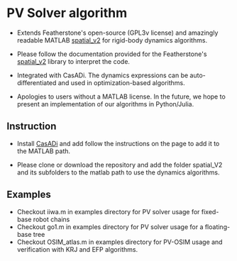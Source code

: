 # PV Solver algorithm


- Extends Featherstone's open-source (GPL3v license) and amazingly readable MATLAB [spatial_v2](https://royfeatherstone.org/spatial/v2/) for rigid-body dynamics algorithms.
 
- Please follow the documentation provided for the Featherstone's [spatial_v2](https://royfeatherstone.org/spatial/v2/) library to interpret the code.

-  Integrated with CasADi. The dynamics expressions can be auto-differentiated and used in optimization-based algorithms.

- Apologies to users without a MATLAB license. In the future, we hope to present an implementation of our algorithms in Python/Julia.


## Instruction

- Install [CasADi](https://web.casadi.org/get/) and add follow the instructions on the page to add it to the MATLAB path.

- Please clone or download the repository and add the folder spatial_V2 and its subfolders to the matlab path to use the dynamics algorithms.


## Examples

- Checkout iiwa.m in examples directory for PV solver usage for fixed-base robot chains
- Checkout go1.m in examples directory for PV solver usage for a floating-base tree
- Checkout OSIM_atlas.m in examples directory for PV-OSIM usage and verification with KRJ and EFP algorithms.

